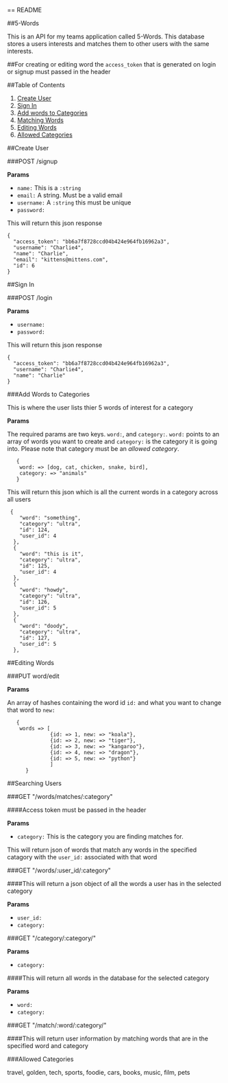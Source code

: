 == README

##5-Words

This is an API for my teams application called 5-Words. This database stores a users interests and matches them to other users with the same interests.

##For creating or editing word the `access_token` that is generated on login or signup must passed in the header

##Table of Contents

1. [Create User](#create_user)
2. [Sign In](#sign_in)
3. [Add words to Categories](#create_words)
4. [Matching Words](#search)
5. [Editing Words](#editing)
6. [Allowed Categories](#allowed_categories)

##Create User <a id="create_user"></a>

###POST /signup

**Params**

* `name:` This is a `:string`
* `email:` A string. Must be a valid email
* `username:` A `:string` this must be unique
* `password:`

This will return this json response
```
{
  "access_token": "bb6a7f8728ccd04b424e964fb16962a3",
  "username": "Charlie4",
  "name": "Charlie",
  "email": "kittens@mittens.com",
  "id": 6
}
```

##Sign In <a id="sign_in"></a>

###POST /login

**Params**

* `username:`
* `password:`

This will return this json response
```
{
  "access_token": "bb6a7f8728ccd04b424e964fb16962a3",
  "username": "Charlie4",
  "name": "Charlie"
}
```

###Add Words to Categories <a id="create_words"></a>

This is where the user lists thier 5 words of interest for a category

**Params**

The required params are two keys. `word:`, and `category:`. `word:` points to an array of words you want to create and `category:` is the category it is going into. Please note that category must be an <i>allowed category</i>.

```
   {
    word: => [dog, cat, chicken, snake, bird], 
    category: => "animals"
   }
```

This will return this json which is all the current words in a category across all users
```
 {
    "word": "something",
    "category": "ultra",
    "id": 124,
    "user_id": 4
  },
  {
    "word": "this is it",
    "category": "ultra",
    "id": 125,
    "user_id": 4
  },
  {
    "word": "howdy",
    "category": "ultra",
    "id": 126,
    "user_id": 5
  },
  {
    "word": "doody",
    "category": "ultra",
    "id": 127,
    "user_id": 5
  },
```

##Editing Words <a id="editing"></a>

###PUT word/edit

**Params**

An array of hashes containing the word id `id:` and what you want to change that word to `new:`

```
   {
    words => [
              {id: => 1, new: => "koala"},
              {id: => 2, new: => "tiger"},
              {id: => 3, new: => "kangaroo"},
              {id: => 4, new: => "dragon"},
              {id: => 5, new: => "python"}
              ]
	  }
```

##Searching Users <a id="search"></a>

###GET "/words/matches/:category"

####Access token must be passed in the header

**Params**

* `category:` This is the category you are finding matches for.

This will return json of words that match any words in the specified catagory with the `user_id:` associated with that word

###GET "/words/:user_id/:category"

####This will return a json object of all the words a user has in the selected category

**Params**

* `user_id:`
* `category:`

###GET "/category/:category/"

**Params**

* `category:`

####This will return all words in the database for the selected category

**Params**

* `word:`
* `category:`

###GET "/match/:word/:category/"

####This will return user information by matching words that are in the specified word and category

###Allowed Categories <a id="allowed_categories"></a>

travel, golden, tech, sports, foodie, cars, books, music, film, pets












